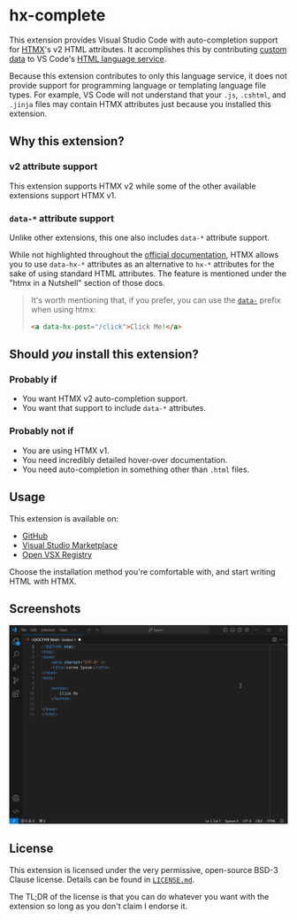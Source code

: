 # hx-complete

This extension provides Visual Studio Code with auto-completion support for
[HTMX][htmx-main-page]'s v2 HTML attributes. It accomplishes this by
contributing [custom data][vscode-custom-data] to VS Code's
[HTML language service][vscode-html-languageservice].

Because this extension contributes to only this language service, it does not
provide support for programming language or templating language file types. For
example, VS Code will not understand that your `.js`, `.cshtml`, and `.jinja`
files may contain HTMX attributes just because you installed this extension.

## Why this extension?

### v2 attribute support

This extension supports HTMX v2 while some of the other available extensions support HTMX v1.

### `data-*` attribute support

Unlike other extensions, this one also includes `data-*` attribute support.

While not highlighted throughout the [official documentation][htmx-docs], HTMX
allows you to use `data-hx-*` attributes as an alternative to `hx-*` attributes
for the sake of using standard HTML attributes. The feature is mentioned under
the "htmx in a Nutshell" section of those docs.

> It's worth mentioning that, if you prefer, you can use the [`data-`](https://html.spec.whatwg.org/multipage/dom.html#attr-data-*) prefix when using htmx:
>
> ```html
> <a data-hx-post="/click">Click Me!</a>
> ```

## Should *you* install this extension?

### Probably if

- You want HTMX v2 auto-completion support.
- You want that support to include `data-*` attributes.

### Probably not if

- You are using HTMX v1.
- You need incredibly detailed hover-over documentation.
- You need auto-completion in something other than `.html` files.

## Usage

This extension is available on:

- [GitHub][github]
- [Visual Studio Marketplace][visual-studio-marketplace]
- [Open VSX Registry][open-vsx-registry]

Choose the installation method you're comfortable with, and start writing HTML
with HTMX.

## Screenshots

![auto-completion example][example-gif]

## License

This extension is licensed under the very permissive, open-source BSD-3 Clause
license. Details can be found in [`LICENSE.md`](./LICENSE.md).

The TL;DR of the license is that you can do whatever you want with the extension
so long as you don't claim I endorse it.

[example-gif]: https://github.com/pfeif/hx-complete/blob/main/hx-complete-extension/images/example.gif?raw=true
[github]: https://github.com/pfeif/hx-complete
[htmx-docs]: https://htmx.org/docs/
[htmx-main-page]: https://htmx.org/
[open-vsx-registry]: https://open-vsx.org/extension/pfeif/hx-complete
[visual-studio-marketplace]: https://marketplace.visualstudio.com/items?itemName=pfeif.hx-complete
[vscode-custom-data]: https://github.com/microsoft/vscode-custom-data
[vscode-html-languageservice]: https://github.com/microsoft/vscode-html-languageservice
